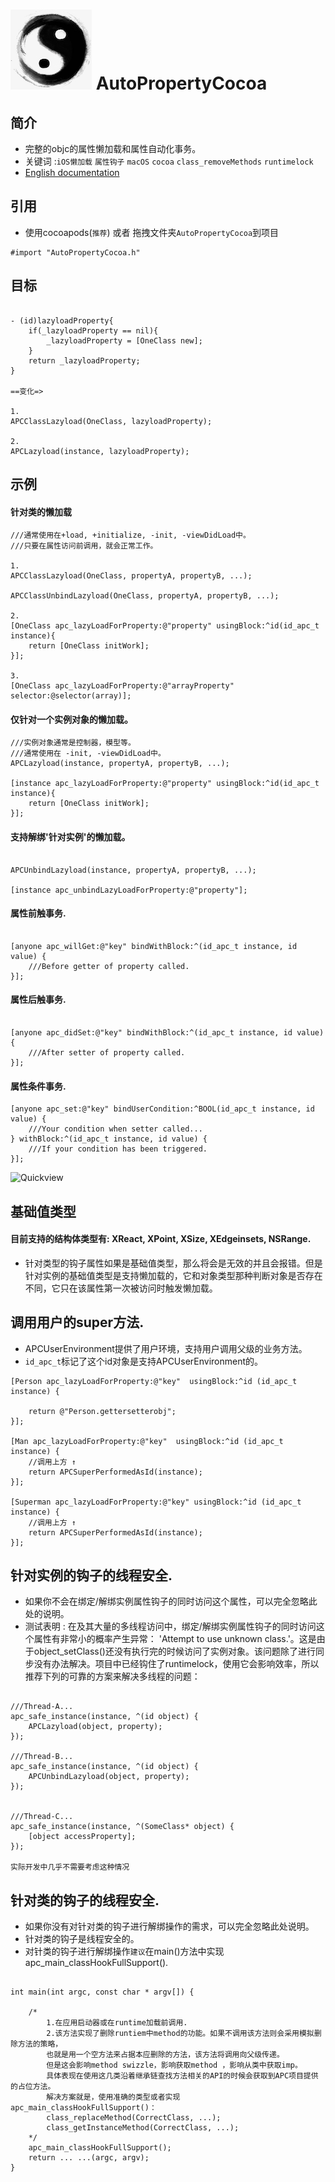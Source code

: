 
![Logo](https://raw.githubusercontent.com/Meterwhite/AutoPropertyCocoa/master/Taoist.png)
AutoPropertyCocoa
===
## 简介
- 完整的objc的属性懒加载和属性自动化事务。
- 关键词 :`iOS懒加载` `属性钩子` `macOS` `cocoa` `class_removeMethods` `runtimelock`
- [English documentation](https://github.com/Meterwhite/AutoPropertyCocoa/blob/master/README-English.md)

## 引用
- 使用cocoapods(`推荐`)  或者 拖拽文件夹`AutoPropertyCocoa`到项目
```objc
#import "AutoPropertyCocoa.h"
```
## 目标
```objc

- (id)lazyloadProperty{
    if(_lazyloadProperty == nil){
        _lazyloadProperty = [OneClass new];
    }
    return _lazyloadProperty;
}

==变化=>

1.
APCClassLazyload(OneClass, lazyloadProperty);

2.
APCLazyload(instance, lazyloadProperty);

```
## 示例
#### 针对类的懒加载
```objc
///通常使用在+load, +initialize, -init, -viewDidLoad中。
///只要在属性访问前调用，就会正常工作。

1.
APCClassLazyload(OneClass, propertyA, propertyB, ...);

APCClassUnbindLazyload(OneClass, propertyA, propertyB, ...);

2.
[OneClass apc_lazyLoadForProperty:@"property" usingBlock:^id(id_apc_t instance){
    return [OneClass initWork];
}];

3.
[OneClass apc_lazyLoadForProperty:@"arrayProperty" selector:@selector(array)];

```
#### 仅针对一个实例对象的懒加载。
```objc
///实例对象通常是控制器，模型等。
///通常使用在 -init, -viewDidLoad中。
APCLazyload(instance, propertyA, propertyB, ...);

[instance apc_lazyLoadForProperty:@"property" usingBlock:^id(id_apc_t instance){
    return [OneClass initWork];
}];

```
#### 支持解绑'针对实例'的懒加载。
```objc

APCUnbindLazyload(instance, propertyA, propertyB, ...);

[instance apc_unbindLazyLoadForProperty:@"property"];

```

#### 属性前触事务.
```objc

[anyone apc_willGet:@"key" bindWithBlock:^(id_apc_t instance, id value) {
    ///Before getter of property called.
}];

```
#### 属性后触事务.
```objc

[anyone apc_didSet:@"key" bindWithBlock:^(id_apc_t instance, id value) {
    ///After setter of property called.
}];

```
#### 属性条件事务.
```objc
[anyone apc_set:@"key" bindUserCondition:^BOOL(id_apc_t instance, id value) {
    ///Your condition when setter called...
} withBlock:^(id_apc_t instance, id value) {
    ///If your condition has been triggered.
}];
```

![Quickview](https://raw.githubusercontent.com/qddnovo/AutoPropertyCocoa/master/Quickview.png)

## 基础值类型
#### 目前支持的结构体类型有: XReact, XPoint, XSize, XEdgeinsets, NSRange.
- 针对类型的钩子属性如果是基础值类型，那么将会是无效的并且会报错。但是针对实例的基础值类型是支持懒加载的，它和对象类型那种判断对象是否存在不同，它只在该属性第一次被访问时触发懒加载。

## 调用用户的super方法.
- APCUserEnvironment提供了用户环境，支持用户调用父级的业务方法。
- `id_apc_t`标记了这个id对象是支持APCUserEnvironment的。
```objc
[Person apc_lazyLoadForProperty:@"key"  usingBlock:^id (id_apc_t instance) {

    return @"Person.gettersetterobj";
}];

[Man apc_lazyLoadForProperty:@"key"  usingBlock:^id (id_apc_t instance) {
    //调用上方 ↑
    return APCSuperPerformedAsId(instance);
}];

[Superman apc_lazyLoadForProperty:@"key" usingBlock:^id (id_apc_t instance) {
    //调用上方 ↑
    return APCSuperPerformedAsId(instance);
}];
```

## 针对实例的钩子的线程安全.
- 如果你不会在绑定/解绑实例属性钩子的同时访问这个属性，可以完全忽略此处的说明。
- 测试表明 : 在及其大量的多线程访问中，绑定/解绑实例属性钩子的同时访问这个属性有非常小的概率产生异常： 'Attempt to use unknown class.'。这是由于object_setClass()还没有执行完的时候访问了实例对象。该问题除了进行同步没有办法解决。项目中已经钩住了runtimelock，使用它会影响效率，所以推荐下列的可靠的方案来解决多线程的问题：
```objc

///Thread-A...
apc_safe_instance(instance, ^(id object) {
    APCLazyload(object, property);
});

///Thread-B...
apc_safe_instance(instance, ^(id object) {
    APCUnbindLazyload(object, property);
});


///Thread-C...
apc_safe_instance(instance, ^(SomeClass* object) {
    [object accessProperty];
});

实际开发中几乎不需要考虑这种情况
```

## 针对类的钩子的线程安全.
- 如果你没有对针对类的钩子进行解绑操作的需求，可以完全忽略此处说明。
- 针对类的钩子是线程安全的。
- 对针类的钩子进行解绑操作`建议`在main()方法中实现apc_main_classHookFullSupport().
```objc

int main(int argc, const char * argv[]) {

    /*
        1.在应用启动器或在runtime加载前调用.
        2.该方法实现了删除runtiem中method的功能。如果不调用该方法则会采用模拟删除方法的策略，
        也就是用一个空方法来占据本应删除的方法，该方法将调用向父级传递。
        但是这会影响method swizzle，影响获取method ，影响从类中获取imp。
        具体表现在使用这几类沿着继承链查找方法相关的API的时候会获取到APC项目提供的占位方法。
        解决方案就是，使用准确的类型或者实现apc_main_classHookFullSupport()：
        class_replaceMethod(CorrectClass, ...);
        class_getInstanceMethod(CorrectClass, ...);
    */
    apc_main_classHookFullSupport();
    return ... ...(argc, argv);
}
```

